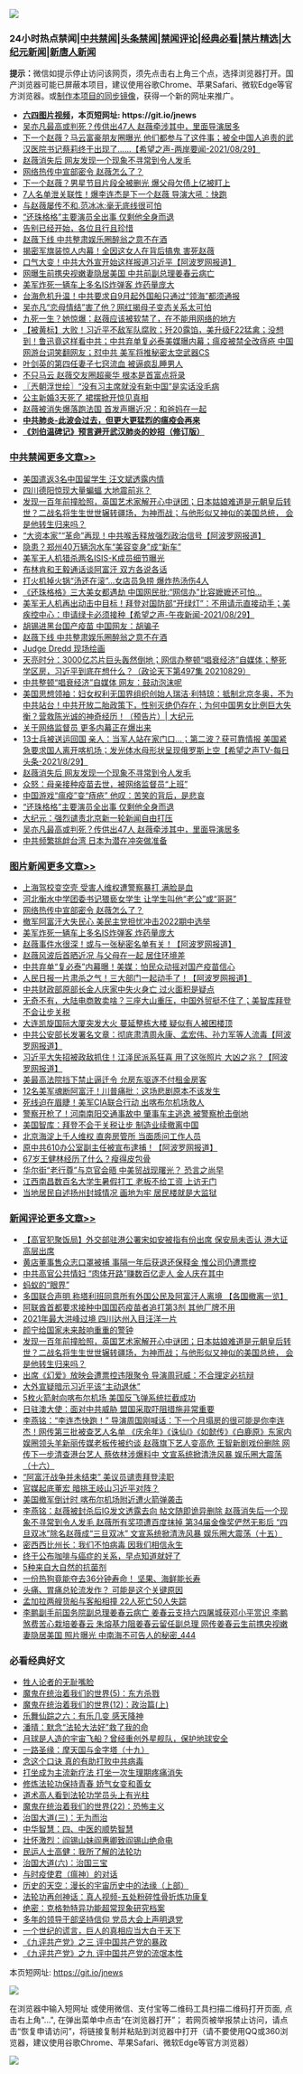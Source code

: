 ![](https://raw.githubusercontent.com/fqnews/bnews/master/64photo/fqnews-qr.jpg)

<div id="tt">
<h3>24小时热点禁闻|<a href="#%E4%B8%AD%E5%85%B1%E7%A6%81%E9%97%BB%E6%9B%B4%E5%A4%9A%E6%96%87%E7%AB%A0">中共禁闻</a>|<a href="#%E5%9B%BE%E7%89%87%E6%96%B0%E9%97%BB%E6%9B%B4%E5%A4%9A%E6%96%87%E7%AB%A0">头条禁闻</a>|<a href="#%E6%96%B0%E9%97%BB%E8%AF%84%E8%AE%BA%E6%9B%B4%E5%A4%9A%E6%96%87%E7%AB%A0">禁闻评论|<a href="#%E5%BF%85%E7%9C%8B%E7%BB%8F%E5%85%B8%E5%A5%BD%E6%96%87">经典必看|<a href="/video.md#%E7%A6%81%E7%89%87%E7%B2%BE%E9%80%89">禁片精选</a>|<a href="https://github.com/fqnews/djy/blob/master/gb/nf1351518.md#1">大纪元新闻</a>|<a href="https://github.com/fqnews/ntdtv/blob/master/gb/prog204.md#1">新唐人新闻</a></h3>
<div><b>提示：</b>微信如提示停止访问该网页，须先点击右上角三个点，选择浏览器打开。国产浏览器可能已屏蔽本项目，建议使用谷歌Chrome、苹果Safari、微软Edge等官方浏览器。或<a href="https://github.com/fqnews/bnews/blob/master/%E5%88%B6%E4%BD%9Cgit%E7%A6%81%E9%97%BB%E9%95%9C%E5%83%8F.md">制作本项目的同步镜像</a>，获得一个新的网址来推广。</div>
<ul>
<li><b><a href="http://d1.bdrive.tk/64.mp4" target="_blank">六四图片视频</a>，本页短网址: https://git.io/jnews</b></li>
<li><a href="/cbnews/20210829/1615393.md">吴亦凡最高或判死？传供出47人 赵薇牵涉其中，里面导演居多</a></li>
<li><a href="/comments/20210829/1615358.md">下一个赵薇？马云富豪朋友圈曝光 他们都参与了这件事；被全中国人追责的武汉医院书记蔡莉终于出现了......【希望之声-两岸要闻-2021/08/29】</a></li>
<li><a href="/cbnews/20210830/1615507.md">赵薇消失后 网友发现一个现象不寻常到令人发毛</a></li>
<li><a href="/topimagenews/20210830/1615537.md">网络热传中宣部密令 赵薇怎么了？</a></li>
<li><a href="/yule/20210830/1615462.md">下一个赵薇？男星节目片段全被删光 爆父母欠债上亿被盯上</a></li>
<li><a href="/yule/20210830/1615481.md">7人名单泄关联性！爆李连杰是下一个赵薇 导演大吼：快跑</a></li>
<li><a href="/cnnews/20210830/1615527.md">与赵薇屡传不和.范冰冰:毫无底线很可怕</a></li>
<li><a href="/cbnews/20210830/1615453.md">“还珠格格”主要演员全出事 仅剩他全身而退</a></li>
<li><a href="/baitai/20210830/1615483.md">告别已经开始，各位且行且珍惜</a></li>
<li><a href="/cbnews/20210830/1615654.md">赵薇下线 中共整肃娱乐圈醉翁之意不在酒</a></li>
<li><a href="/cnnews/20210830/1615716.md">揭密军旗装惊人内幕！全因这女人在背后搞鬼 害死赵薇</a></li>
<li><a href="/cnnews/20210830/1615736.md">口气大变！中共大外宣开始这样报道习近平【阿波罗网报道】</a></li>
<li><a href="/comments/20210830/1615685.md">网曝生前携央视嫩妻隐居美国 中共前副总理姜春云病亡</a></li>
<li><a href="/topimagenews/20210829/1615436.md">美军炸死一辆车上多名IS炸弹客 炸药量庞大</a></li>
<li><a href="/cnnews/20210830/1615577.md">台海危机升温！中共要求自9月起外国船只通过“领海”都须通报</a></li>
<li><a href="/yule/20210830/1615531.md">吴亦凡“恋母情结”害了他？网红揭母子变态关系太可怕</a></li>
<li><a href="/cnnews/20210830/1615731.md">九死一生？她惊爆：赵薇应该被软禁了，在不能用网络的地方</a></li>
<li><a href="/bannedvideo/20210830/1615524.md">【被黄标】大败！习近平不敌军队腐败；歼20露馅，美升级F22猛禽；没想到！鲁迅竟这样看中共；中共弃单复必泰美媒曝内幕；瘟疫被禁全改痔疮 中国网游台词笑翻网友；怼中共 美军将推秘密太空武器CS</a></li>
<li><a href="/comments/20210830/1615612.md">叶剑英的第四任妻子七窍流血 被逼疯乱睡男人</a></li>
<li><a href="/yule/20210829/1615389.md">不只马云 赵薇交友圈超豪华 根本是首富点将录</a></li>
<li><a href="/ssgc/20210830/1615708.md">〖兲朝浮世绘〗“没有习主席就没有新中国”是实话没毛病</a></li>
<li><a href="/lifebaike/20210830/1615508.md">公主新婚3天死了 裙摆掀开惊见真相</a></li>
<li><a href="/yule/20210830/1615461.md">赵薇被消失爆落跑法国 首发声曝近况：和爸妈在一起</a></li>
<li><b><a href="/comments/20200211/1275071.md" target="_blank">中共肺炎-此波会过去，但更大更猛烈的瘟疫会再来</a></b></li>
<li><b><a href="/comments/20200207/1272816.md" target="_blank">《刘伯温碑记》预言避开武汉肺炎的妙招（修订版）</a></b></li>
</ul>
</div>

<div class="catlist">
<h3><a href="/cbnews/" target="_blank">中共禁闻</a><span><a href="/cbnews/" target="_blank" rel="nofollow">更多文章>></a></span></h3>
<ul>
<li><a href="/cbnews/20210830/1615853.md" target="_blank">美国遣返3名中国留学生 汪文斌透露内情</a></li>
<li><a href="/cbnews/20210830/1615849.md" target="_blank">四川德阳惊现大量蝙蝠 大地震前兆？</a></li>
<li><a href="/comments/20210830/1615847.md" target="_blank">发现一百年前撞脸照，英国艺术家解开心中谜团；日本姑娘难道是元朝皇后转世？二战名将生生世世辗转疆场，为神而战；与他形似又神似的美国总统， 会是他转生归来吗？</a></li>
<li><a href="/cbnews/20210830/1615789.md" target="_blank">“大资本家”“革命”再现！中共喉舌释放强烈政治信号【阿波罗网报道】</a></li>
<li><a href="/cbnews/20210830/1615788.md" target="_blank">隐患？郑州40万辆泡水车“美容变身”成“新车”</a></li>
<li><a href="/cbnews/20210830/1615755.md" target="_blank">美军无人机猎杀两名ISIS-K成员细节曝光</a></li>
<li><a href="/cbnews/20210830/1615753.md" target="_blank">布林肯和王毅通话谈阿富汗 双方各说各话</a></li>
<li><a href="/cbnews/20210830/1615742.md" target="_blank">打火机掉火锅“汤还在滚”…女店员急捞 爆炸热汤伤4人</a></li>
<li><a href="/cbnews/20210830/1615715.md" target="_blank">《还珠格格》三大美女都遇劫 中国网民批:“网信办”比容嬷嬷还可怕…</a></li>
<li><a href="/comments/20210830/1615706.md" target="_blank">美军无人机再出动击中目标！拜登对国防部“开绿灯”：不用请示直接动手；美疾控中心：申请绿卡必须接种【希望之声-午夜新闻-2021/08/29】</a></li>
<li><a href="/cbnews/20210830/1615677.md" target="_blank">胡锡进黑台国产疫苗 中国网友：胡骗子</a></li>
<li><a href="/cbnews/20210830/1615654.md" target="_blank">赵薇下线 中共整肃娱乐圈醉翁之意不在酒</a></li>
<li><a href="/comments/20210830/1615653.md" target="_blank">Judge Dredd 现场绘画</a></li>
<li><a href="/cbnews/20210830/1615652.md" target="_blank">天亮时分：3000亿芯片巨头轰然倒地；网信办整顿“唱衰经济”自媒体；整死学区房，习近平到底在想什么？（政论天下第497集 20210829）</a></li>
<li><a href="/cbnews/20210830/1615608.md" target="_blank">中共整顿“唱衰经济”自媒体 网友：鼓动泡沫呢</a></li>
<li><a href="/cbnews/20210830/1615606.md" target="_blank">美国思想领袖：妇女权利无国界组织创始人瑞洁‧利特琼：抵制北京冬奥，不为中共站台！中共开放二胎政策下，性别灭绝仍存在；为何中国男女比例巨大失衡？营救陈光诚的神奇经历！（预告片）| 大纪元</a></li>
<li><a href="/cbnews/20210830/1615568.md" target="_blank">关于网络监督员 更多内幕正在爆出来</a></li>
<li><a href="/comments/20210830/1615552.md" target="_blank">13士兵被送运回国 亲人：当军人站在家门口…；第二波？获可靠情报 美国紧急要求国人离开喀机场；发光体水母形状呈现俄罗斯上空【希望之声TV-每日头条-2021/8/29】</a></li>
<li><a href="/cbnews/20210830/1615507.md" target="_blank">赵薇消失后 网友发现一个现象不寻常到令人发毛</a></li>
<li><a href="/cbnews/20210830/1615506.md" target="_blank">众怒：母亲接种疫苗去世，被网络监督员“上班”</a></li>
<li><a href="/cbnews/20210830/1615459.md" target="_blank">中国游戏“瘟疫”变“痔疮” 他叹：苦笑的背后，是悲哀</a></li>
<li><a href="/cbnews/20210830/1615453.md" target="_blank">“还珠格格”主要演员全出事 仅剩他全身而退</a></li>
<li><a href="/cbnews/20210830/1615452.md" target="_blank">大纪元：强烈谴责北京新一轮新闻自由打压</a></li>
<li><a href="/cbnews/20210829/1615393.md" target="_blank">吴亦凡最高或判死？传供出47人 赵薇牵涉其中，里面导演居多</a></li>
<li><a href="/cbnews/20210829/1615382.md" target="_blank">中共频繁挑衅台湾 日本为潜在冲突做准备</a></li>

</ul>
</div>
<div class="catlist">
<h3><a href="/topimagenews/" target="_blank">图片新闻</a><span><a href="/topimagenews/" target="_blank" rel="nofollow">更多文章>></a></span></h3>
<ul>
<li><a href="/topimagenews/20210830/1615836.md" target="_blank">上海驾校变空壳 受害人维权遭警察暴打 满脸是血</a></li>
<li><a href="/topimagenews/20210830/1615814.md" target="_blank">河北衡水中学团委书记猥亵女学生 让学生叫他“老公”或“哥哥”</a></li>
<li><a href="/topimagenews/20210830/1615537.md" target="_blank">网络热传中宣部密令 赵薇怎么了？</a></li>
<li><a href="/topimagenews/20210830/1615463.md" target="_blank">撤军阿富汗大失民心 美民主党担忧冲击2022期中选举</a></li>
<li><a href="/topimagenews/20210829/1615436.md" target="_blank">美军炸死一辆车上多名IS炸弹客 炸药量庞大</a></li>
<li><a href="/topimagenews/20210829/1615244.md" target="_blank">赵薇事件水很深！或与一张秘密名单有关！【阿波罗网报道】</a></li>
<li><a href="/topimagenews/20210829/1615231.md" target="_blank">赵薇风波后首晒近况 与父母在一起 居住环境差</a></li>
<li><a href="/topimagenews/20210829/1615188.md" target="_blank">中共弃单“复必泰”内幕曝！美媒：怕民众动摇对国产疫苗信心</a></li>
<li><a href="/topimagenews/20210828/1614965.md" target="_blank">人民日报一片肃杀之气！三大部门一起动手了！【阿波罗网报道】</a></li>
<li><a href="/topimagenews/20210828/1614919.md" target="_blank">中共财政部原部长金人庆家中失火身亡 过火面积是疑点</a></li>
<li><a href="/topimagenews/20210827/1614548.md" target="_blank">无奇不有，大陆电商敢卖啥？三座大山重压，中国外贸挺不住了；美智库拜登不会让步关税</a></li>
<li><a href="/topimagenews/20210827/1614476.md" target="_blank">大连凯旋国际大厦突发大火 蔓延整栋大楼 疑似有人被困楼顶</a></li>
<li><a href="/topimagenews/20210827/1614355.md" target="_blank">中共公安部长发署名文章：彻底肃清周永康、孟宏伟、孙力军等人流毒【阿波罗网报道】</a></li>
<li><a href="/topimagenews/20210827/1614310.md" target="_blank">习近平大失招被政敌抓住！江泽民派系狂喜 用了这张照片 大凶之兆？【阿波罗网报道】</a></li>
<li><a href="/topimagenews/20210827/1614206.md" target="_blank">美最高法院挡下禁止逼迁令 允房东驱逐不付租金房客</a></li>
<li><a href="/topimagenews/20210827/1614205.md" target="_blank">12名美军魂断阿富汗！川普痛批：这场悲剧原本不该发生</a></li>
<li><a href="/topimagenews/20210827/1614006.md" target="_blank">死线迫在眉睫！美军CIA联合行动 出喀布尔机场救人</a></li>
<li><a href="/topimagenews/20210827/1613978.md" target="_blank">警察开枪了！河南南阳交通事故中 肇事车主逃逸 被警察枪击倒地</a></li>
<li><a href="/topimagenews/20210827/1613928.md" target="_blank">美国智库：拜登不会于关税让步 制造业续撤离中国</a></li>
<li><a href="/topimagenews/20210826/1613688.md" target="_blank">北京海淀上千人维权 直奔房管所 当面质问工作人员</a></li>
<li><a href="/topimagenews/20210826/1613619.md" target="_blank">原中共610办公室副主任被宣布逮捕！【阿波罗网报道】</a></li>
<li><a href="/topimagenews/20210826/1613233.md" target="_blank">67岁王健林经历了什么？瘦得皮包骨</a></li>
<li><a href="/topimagenews/20210826/1613193.md" target="_blank">华尔街“老行尊”与京官会晤 中美贸战现曙光？ 恐言之尚早</a></li>
<li><a href="/topimagenews/20210825/1612927.md" target="_blank">江西南昌数百名大学生暑假打工 老板不给工资 上访无门</a></li>
<li><a href="/topimagenews/20210825/1612918.md" target="_blank">当地居民自述扬州封城情况 画地为牢 居民楼就是大监狱</a></li>

</ul>
</div>
<div class="catlist">
<h3><a href="/comments/" target="_blank">新闻评论</a><span><a href="/comments/" target="_blank" rel="nofollow">更多文章>></a></span></h3>
<ul>
<li><a href="/comments/20210830/1615902.md" target="_blank">【高官犯聚饭局】外交部驻港公署宋如安被指有份出席 保安局未否认 港大证高层出席</a></li>
<li><a href="/comments/20210830/1615901.md" target="_blank">黄店董事售众志口罩被捕 事隔一年后获退还保释金 惟公司仍遭票控</a></li>
<li><a href="/comments/20210830/1615900.md" target="_blank">中共高官公共情妇 “肉体开路”赚数百亿走人 金人庆在其中</a></li>
<li><a href="/comments/20210830/1615893.md" target="_blank">蚂蚁的“眼界”</a></li>
<li><a href="/comments/20210830/1615856.md" target="_blank">多国联合声明 称塔利班同意所有外国公民及阿富汗人离境 【各国撤离一览】</a></li>
<li><a href="/comments/20210830/1615855.md" target="_blank">阿联酋首都要求接种中国国药疫苗者追打第3剂 其他厂牌不用</a></li>
<li><a href="/comments/20210830/1615854.md" target="_blank">2021年最大洪峰过境 四川达州入目汪洋一片</a></li>
<li><a href="/comments/20210830/1615850.md" target="_blank">颜宁给国家未来敲响重重的警钟</a></li>
<li><a href="/comments/20210830/1615847.md" target="_blank">发现一百年前撞脸照，英国艺术家解开心中谜团；日本姑娘难道是元朝皇后转世？二战名将生生世世辗转疆场，为神而战；与他形似又神似的美国总统， 会是他转生归来吗？</a></li>
<li><a href="/comments/20210830/1615839.md" target="_blank">出席《幻爱》放映会遭票控违限聚令 导演周冠威：不合理定必抗辩</a></li>
<li><a href="/comments/20210830/1615838.md" target="_blank">大外宣疑暗示习近平该“主动退休”</a></li>
<li><a href="/comments/20210830/1615837.md" target="_blank">5枚火箭射向喀布尔机场 美国反飞弹系统拦截成功</a></li>
<li><a href="/comments/20210830/1615822.md" target="_blank">日驻澳大使：面对中共威胁 盟国采取吓阻措施非常重要</a></li>
<li><a href="/comments/20210830/1615808.md" target="_blank">李燕铭：“李连杰快跑！” 导演周国刚喊话：下一个月塌房的很可能是你李连杰！网传第三批被查艺人名单 《庆余年》《诛仙I》《如懿传》《白鹿原》东家内娱圈领头羊新丽传媒老板传被约谈 赵薇旗下艺人变高危 王智新剧戏份删除 网传下一步清查港台艺人 蔡依林涉爆料中 文宣系统掀清洗风暴 娱乐圈大震荡（十六）</a></li>
<li><a href="/comments/20210830/1615806.md" target="_blank">“阿富汗战争并未结束” 美议员谴责拜登渎职</a></li>
<li><a href="/comments/20210830/1615795.md" target="_blank">官媒起底董宏 暗挑王岐山习近平对阵？</a></li>
<li><a href="/comments/20210830/1615783.md" target="_blank">美国撤军倒计时 喀布尔机场附近遭火箭弹袭击</a></li>
<li><a href="/comments/20210830/1615756.md" target="_blank">李燕铭：赵薇被封杀后IG发文透露去向 帖文随即诡异删除 赵薇消失后一个现象不寻常到令人发毛 赵薇所有奖项遭百度抹掉 第34届金像奖俨然无影后 “四旦双冰”除名赵薇成“三旦双冰” 文宣系统掀清洗风暴 娱乐圈大震荡（十五）</a></li>
<li><a href="/comments/20210830/1615749.md" target="_blank">密西西比州长：我们不怕病毒 因我们相信永生</a></li>
<li><a href="/comments/20210830/1615748.md" target="_blank">终于公布咖啡与癌症的关系，早点知道就好了</a></li>
<li><a href="/comments/20210830/1615747.md" target="_blank">5种来自大自然的抗菌剂</a></li>
<li><a href="/comments/20210830/1615746.md" target="_blank">一份热狗竟能夺去36分钟寿命！ 坚果、海鲜能长寿</a></li>
<li><a href="/comments/20210830/1615745.md" target="_blank">头痛、胃痛总轮流发作？ 可能是这个关键原因</a></li>
<li><a href="/comments/20210830/1615723.md" target="_blank">孟加拉两艘货船与客船相撞 22人死亡50人失踪</a></li>
<li><a href="/comments/20210830/1615718.md" target="_blank">李鹏副手前国务院副总理姜春云病亡 姜春云支持六四屠城获邓小平赏识 李鹏煞费苦心栽培姜春云 朱熔基力阻姜春云留任副总理 网传姜春云生前携央视嫩妻隐居美国 照片曝光 中南海不可告人的秘密_444</a></li>

</ul>
</div>

<div class="catlist">
<h3>必看经典好文</h3>
<ul>
<li><a href="/comments/20200606/783250.md" target="_blank">牲人论者的无耻嘴脸</a></li>
<li><a href="/topimagenews/20180524/946967.md" target="_blank">魔鬼在统治着我们的世界(5)：东方杀戮</a></li>
<li><a href="/topimagenews/20180601/951286.md" target="_blank">魔鬼在统治着我们的世界(12)：政治篇(上)</a></li>
<li><a href="/tculture/20190101/792146.md" target="_blank">乐舞仙踪之六：有乐几变 感天降神</a></li>
<li><a href="/comments/20210312/1502968.md" target="_blank">潘晴：默念“法轮大法好”救了我的命</a></li>
<li><a href="/comments/20200712/1359456.md" target="_blank">月球是人造的宇宙飞船？曾经重创外星舰队，保护地球安全</a></li>
<li><a href="/topimagenews/20180327/919935.md" target="_blank">一路圣缘：摩天国与金字塔（十九）</a></li>
<li><a href="/comments/20200707/1357090.md" target="_blank">念这个口诀 真的有助打败中共病毒</a></li>
<li><a href="/cbnews/20210810/1603566.md" target="_blank">打坐成为主流新疗法 打坐一次生理期疼痛消失</a></li>
<li><a href="/cbnews/20210720/1590052.md" target="_blank">修炼法轮功保持青春 娇气女变和善女</a></li>
<li><a href="/comments/20200227/1284657.md" target="_blank">道术高人看到法轮功学员头上有光柱</a></li>
<li><a href="/comments/20180804/981524.md" target="_blank">魔鬼在统治着我们的世界(22)：恐怖主义</a></li>
<li><a href="/cbnews/20180309/912114.md" target="_blank">治国大道(三)：无为而治</a></li>
<li><a href="/comments/20200605/783247.md" target="_blank">中华智慧：四、中医的顺势智慧</a></li>
<li><a href="/cbnews/20200727/1366904.md" target="_blank">壮怀激烈：阎锡山妹阎惠卿致阎锡山绝命电</a></li>
<li><a href="/ccpdope/20200729/1369047.md" target="_blank">民运人士高健：我所了解的法轮功</a></li>
<li><a href="/cbnews/20180312/913459.md" target="_blank">治国大道(六)：治国三宝</a></li>
<li><a href="/comments/20200327/1301424.md" target="_blank">与时疫使君（瘟神）的对话</a></li>
<li><a href="/tculture/20121025/73065.md" target="_blank">历史的天空：漫长的宇宙历史中的法缘（上部）</a></li>
<li><a href="/comments/20190516/1128964.md" target="_blank">法轮功再创神话：真人视频-五处粉碎性骨折炼功康复</a></li>
<li><a href="/comments/20200705/783265.md" target="_blank">绝密：克格勃特异功能超常现象研究档案</a></li>
<li><a href="/comments/20210307/1500218.md" target="_blank">多年的领导干部坚持信仰 党员大会上声明退党</a></li>
<li><a href="/comments/20200621/1348067.md" target="_blank">一个世纪的谎言，巨人的真相应当大白于天下</a></li>
<li><a href="/bookonline/20131116/201054.md" target="_blank">《九评共产党》之三 评中国共产党的暴政</a></li>
<li><a href="/bookonline/20131116/201045.md" target="_blank">《九评共产党》之九 评中国共产党的流氓本性</a></li>

</ul>
</div>

本页短网址: https://git.io/jnews

![](https://raw.githubusercontent.com/fqnews/bnews/master/64photo/fqnews-qr.jpg)

在浏览器中输入短网址 或使用微信、支付宝等二维码工具扫描二维码打开页面, 点击右上角"...", 在弹出菜单中点击“在浏览器打开”； 若网页被举报禁止访问，请点击“恢复申请访问”，将链接复制并粘贴到浏览器中打开（请不要使用QQ或360浏览器，建议使用谷歌Chrome、苹果Safari、微软Edge等官方浏览器）

![](https://raw.githubusercontent.com/fqnews/bnews/master/64photo/wx.jpg)